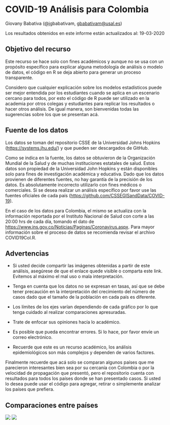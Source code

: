 # COVID-19 Análisis para Colombia

Giovany Babativa (@jgbabativam, gbabativam@usal.es)

Los resultados obtenidos en este informe están actualizados al: 19-03-2020


## Objetivo del recurso

Este recurso se hace solo con fines académicos y aunque no se usa con un propósito específico para explicar alguna metodología de análisis o modelo de datos, el código en R se deja abierto para generar un proceso transparente. 

Considero que cualquier explicación sobre los modelos estadísticos puede ser mejor entendida por los estudiantes cuando se aplica en un escenario cercano para todos, por esto el código de R puede ser utilizado en la academia por otros colegas y estudiantes para replicar los resultados o hacer otros análisis. De igual manera, son bienvenidas todas las sugerencias sobre los que se presentan acá.

## Fuente de los datos

Los datos se toman del repositorio CSSE de la Universidad Johns Hopkins (https://systems.jhu.edu/) y que pueden ser descargados de GitHub. 

Como se indica en la fuente, los datos se obtuvieron de la Organización Mundial de la Salud y de muchas instituciones estatales de salud. Estos datos son propiedad de la Universidad John Hopkins y están disponibles solo para fines de investigación académica y educativa.  Dado que los datos provienen de diferentes fuentes, no hay garantía de la precisión de los datos.  Es absolutamente incorrecto utilizarlo con fines médicos o comerciales. Si se desea realizar un análisis específico por favor use las fuentes oficiales de cada país (https://github.com/CSSEGISandData/COVID-19). 

En el caso de los datos para Colombia, el mismo se actualiza con la información reportada por el Instituto Nacional de Salud con corte a las 20:00 hrs de cada día, tomando el dato de https://www.ins.gov.co/Noticias/Paginas/Coronavirus.aspx. Para mayor información sobre el proceso de datos se recomienda revisar el archivo COVID19Col.R.

## Advertencias

- Si usted decide compartir las imágenes obtenidas a partir de este  análisis, asegúrese de que el enlace quede visible o comparta este link. Evitemos al máximo el mal uso o mala interpretación.

- Tenga en cuenta que los datos no se expresan en tasas, así que se debe tener precaución en la interpretación del crecimiento del número de casos dado que el tamaño de la población en cada país es diferente.

- Los límites de los ejes varían dependiendo de cada gráfico por lo que tenga cuidado al realizar comparaciones apresuradas.

- Trate de enfocar sus opiniones hacía lo académico.

- Es posible que pueda encontrar errores. Si lo hace, por favor envíe un correo electrónico.

- Recuerde que este es un recurso académico, los análisis epidemiológicos son más complejos y dependen de varios factores.

Finalmente recuerde que acá solo se comparan algunos países que me parecieron interesantes bien sea por su cercanía con Colombia o por la velocidad de propagación que presentó, pero el repositorio cuenta con resultados para todos los países donde se han presentado casos. Si usted lo desea puede usar el código para agregar, retirar o simplemente analizar los países que prefiera.

## Comparaciones entre países

<image src="images/compara.png"> 
<image src="images/worldmap.png"> 
